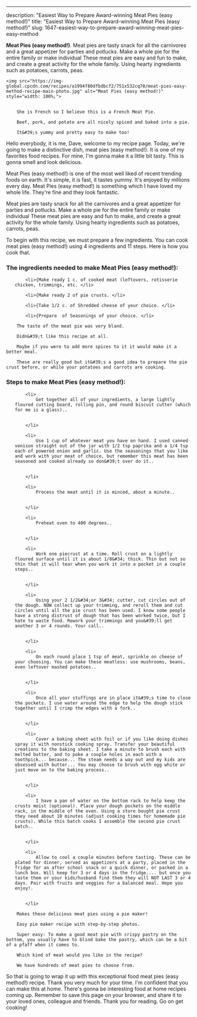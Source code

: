 ---
description: "Easiest Way to Prepare Award-winning Meat Pies (easy method!)"
title: "Easiest Way to Prepare Award-winning Meat Pies (easy method!)"
slug: 1647-easiest-way-to-prepare-award-winning-meat-pies-easy-method

<p>
	<strong>Meat Pies (easy method!)</strong>. 
	Meat pies are tasty snack for all the carnivores and a great appetizer for parties and potlucks. Make a whole pie for the entire family or make individual These meat pies are easy and fun to make, and create a great activity for the whole family. Using hearty ingredients such as potatoes, carrots, peas.
</p>
<p>
	
	<img src="https://img-global.cpcdn.com/recipes/a1994f80dfbdbcf2/751x532cq70/meat-pies-easy-method-recipe-main-photo.jpg" alt="Meat Pies (easy method!)" style="width: 100%;">
	
	
		She is French so I believe this is a French Meat Pie.
	
		Beef, pork, and potato are all nicely spiced and baked into a pie.
	
		It&#39;s yummy and pretty easy to make too!
	
</p>
<p>
	Hello everybody, it is me, Dave, welcome to my recipe page. Today, we're going to make a distinctive dish, meat pies (easy method!). It is one of my favorites food recipes. For mine, I'm gonna make it a little bit tasty. This is gonna smell and look delicious.
</p>
	
<p>
	Meat Pies (easy method!) is one of the most well liked of recent trending foods on earth. It's simple, it is fast, it tastes yummy. It's enjoyed by millions every day. Meat Pies (easy method!) is something which I have loved my whole life. They're fine and they look fantastic.
</p>
<p>
	Meat pies are tasty snack for all the carnivores and a great appetizer for parties and potlucks. Make a whole pie for the entire family or make individual These meat pies are easy and fun to make, and create a great activity for the whole family. Using hearty ingredients such as potatoes, carrots, peas.
</p>

<p>
To begin with this recipe, we must prepare a few ingredients. You can cook meat pies (easy method!) using 4 ingredients and 11 steps. Here is how you cook that.
</p>

<h3>The ingredients needed to make Meat Pies (easy method!):</h3>

<ol>
	
		<li>{Make ready 1 c. of cooked meat (leftovers, rotisserie chicken, trimmings, etc. </li>
	
		<li>{Make ready 2 of pie crusts. </li>
	
		<li>{Take 1/2 c. of Shredded cheese of your choice. </li>
	
		<li>{Prepare  of Seasonings of your choice. </li>
	
</ol>
<p>
	
		The taste of the meat pie was very bland.
	
		Didn&#39;t like this recipe at all.
	
		Maybe if you were to add more spices to it it would make it a better meal.
	
		These are really good but it&#39;s a good idea to prepare the pie crust before, or while your potatoes and carrots are cooking.
	
</p>

<h3>Steps to make Meat Pies (easy method!):</h3>

<ol>
	
		<li>
			Get together all of your ingredients, a large lightly floured cutting board, rolling pin, and round biscuit cutter (which for me is a glass)..
			
			
		</li>
	
		<li>
			Use 1 cup of whatever meat you have on hand. I used canned venison straight out of the jar with 1/2 tsp paprika and a 1/4 tsp each of powered onion and garlic. Use the seasonings that you like and work with your meat of choice, but remember this meat has been seasoned and cooked already so don&#39;t over do it..
			
			
		</li>
	
		<li>
			Process the meat until it is minced, about a minute..
			
			
		</li>
	
		<li>
			Preheat oven to 400 degrees..
			
			
		</li>
	
		<li>
			Work one piecrust at a time. Roll crust on a lightly floured surface until it is about 1/8&#34; thick. Thin but not so thin that it will tear when you work it into a pocket in a couple steps..
			
			
		</li>
	
		<li>
			Using your 2 1/2&#34;or 3&#34; cutter, cut circles out of the dough. NOW collect up your trimming, and reroll them and cut circles until all the pie crust has been used. I know some people have a strong distrust of dough that has been worked twice, but I hate to waste food. Rework your trimmings and you&#39;ll get another 3 or 4 rounds. Your call..
			
			
		</li>
	
		<li>
			On each round place 1 tsp of meat, sprinkle on cheese of your choosing. You can make these meatless: use mushrooms, beans, even leftover mashed potatoes..
			
			
		</li>
	
		<li>
			Once all your stuffings are in place it&#39;s time to close the pockets. I use water around the edge to help the dough stick together until I crimp the edges with a fork..
			
			
		</li>
	
		<li>
			Cover a baking sheet with foil or if you like doing dishes spray it with nonstick cooking spray. Transfer your beautiful creations to the baking sheet. I take a minute to brush each with melted butter, and to poke a couple holes in each with a toothpick... because... The steam needs a way out and my kids are obsessed with butter... You may choose to brush with egg white or just move on to the baking process..
			
			
		</li>
	
		<li>
			I have a pan of water on the bottom rack to help keep the crusts moist (optional). Place your dough pockets on the middle rack, in the middle of the oven. Using a store bought pie crust they need about 10 minutes (adjust cooking times for homemade pie crusts). While this batch cooks I assemble the second pie crust batch..
			
			
		</li>
	
		<li>
			Allow to cool a couple minutes before tasting. These can be plated for dinner, served as appetizers at a party, placed in the fridge for an after school snack or a quick dinner, or packed in a lunch box. Will keep for 3 or 4 days in the fridge.... but once you taste them or your kids/husband find them they will NOT LAST 3 or 4 days. Pair with fruits and veggies for a balanced meal. Hope you enjoy!.
			
			
		</li>
	
</ol>

<p>
	
		Makes these delicious meat pies using a pie maker!
	
		Easy pie maker recipe with step-by-step photos.
	
		Super easy: To make a good meat pie with crispy pastry on the bottom, you usually have to blind bake the pastry, which can be a bit of a pfaff when it comes to.
	
		Which kind of meat would you like in the recipe?
	
		We have hundreds of meat pies to choose from.
	
</p>

<p>
	So that is going to wrap it up with this exceptional food meat pies (easy method!) recipe. Thank you very much for your time. I'm confident that you can make this at home. There's gonna be interesting food at home recipes coming up. Remember to save this page on your browser, and share it to your loved ones, colleague and friends. Thank you for reading. Go on get cooking!
</p>
